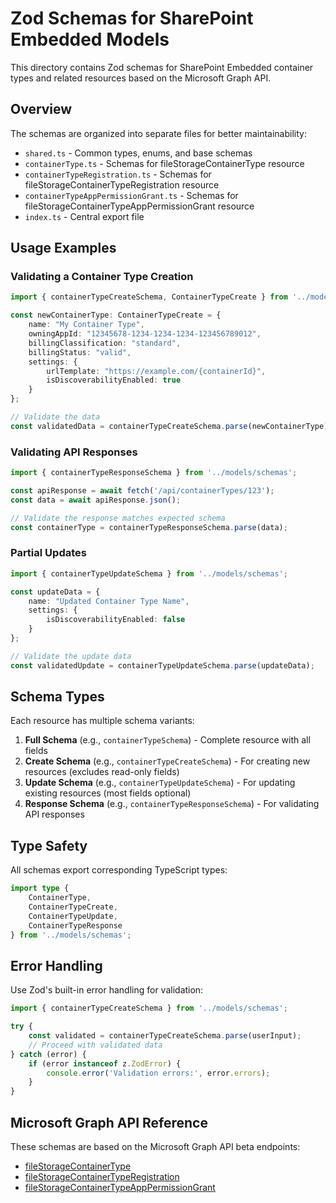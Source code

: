 # Zod Schemas for SharePoint Embedded Models

This directory contains Zod schemas for SharePoint Embedded container types and related resources based on the Microsoft Graph API.

## Overview

The schemas are organized into separate files for better maintainability:

- `shared.ts` - Common types, enums, and base schemas
- `containerType.ts` - Schemas for fileStorageContainerType resource
- `containerTypeRegistration.ts` - Schemas for fileStorageContainerTypeRegistration resource  
- `containerTypeAppPermissionGrant.ts` - Schemas for fileStorageContainerTypeAppPermissionGrant resource
- `index.ts` - Central export file

## Usage Examples

### Validating a Container Type Creation

```typescript
import { containerTypeCreateSchema, ContainerTypeCreate } from '../models/schemas';

const newContainerType: ContainerTypeCreate = {
    name: "My Container Type",
    owningAppId: "12345678-1234-1234-1234-123456789012",
    billingClassification: "standard",
    billingStatus: "valid",
    settings: {
        urlTemplate: "https://example.com/{containerId}",
        isDiscoverabilityEnabled: true
    }
};

// Validate the data
const validatedData = containerTypeCreateSchema.parse(newContainerType);
```

### Validating API Responses

```typescript
import { containerTypeResponseSchema } from '../models/schemas';

const apiResponse = await fetch('/api/containerTypes/123');
const data = await apiResponse.json();

// Validate the response matches expected schema
const containerType = containerTypeResponseSchema.parse(data);
```

### Partial Updates

```typescript
import { containerTypeUpdateSchema } from '../models/schemas';

const updateData = {
    name: "Updated Container Type Name",
    settings: {
        isDiscoverabilityEnabled: false
    }
};

// Validate the update data
const validatedUpdate = containerTypeUpdateSchema.parse(updateData);
```

## Schema Types

Each resource has multiple schema variants:

1. **Full Schema** (e.g., `containerTypeSchema`) - Complete resource with all fields
2. **Create Schema** (e.g., `containerTypeCreateSchema`) - For creating new resources (excludes read-only fields)
3. **Update Schema** (e.g., `containerTypeUpdateSchema`) - For updating existing resources (most fields optional)
4. **Response Schema** (e.g., `containerTypeResponseSchema`) - For validating API responses

## Type Safety

All schemas export corresponding TypeScript types:

```typescript
import type { 
    ContainerType,
    ContainerTypeCreate,
    ContainerTypeUpdate,
    ContainerTypeResponse 
} from '../models/schemas';
```

## Error Handling

Use Zod's built-in error handling for validation:

```typescript
import { containerTypeCreateSchema } from '../models/schemas';

try {
    const validated = containerTypeCreateSchema.parse(userInput);
    // Proceed with validated data
} catch (error) {
    if (error instanceof z.ZodError) {
        console.error('Validation errors:', error.errors);
    }
}
```

## Microsoft Graph API Reference

These schemas are based on the Microsoft Graph API beta endpoints:

- [fileStorageContainerType](https://learn.microsoft.com/en-us/graph/api/resources/filestoragecontainertype?view=graph-rest-beta)
- [fileStorageContainerTypeRegistration](https://learn.microsoft.com/en-us/graph/api/resources/filestoragecontainertyperegistration?view=graph-rest-beta)
- [fileStorageContainerTypeAppPermissionGrant](https://learn.microsoft.com/en-us/graph/api/resources/filestoragecontainertypeapppermissiongrant?view=graph-rest-beta)